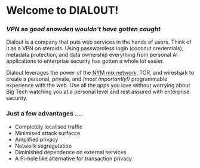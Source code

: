 # Welcome to DIAL0UT!

### *VPN so good snowden wouldn't have gotten caught*


Dialout is a company that puts web services in the hands of users. Think of it as a VPN on steroids. Using passwordless login (coconut credentials), metadata protection, and data ownership everything from personal AI applications to enterprise security has gotten a whole lot easier.


Dialout leverages the power of the [NYM mix network](https://nymtech.net/), TOR, and wireshark to create a personal, private, and *(most importantly!)* programmable experience with the web. Use all the apps you love without worrying about Big Tech watching you at a personal level and rest assured with enterprise security.


### Just a few advantages .... 
+ Completely localised traffic 
+ Minimised attack surfacce
+ Amplified privacy
+ Network segregetation 
+ Diminished dependence on external services 
+ A Pi-hole like alternative for transaction privacy 
